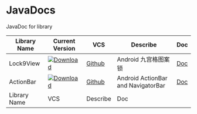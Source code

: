 # JavaDocs
JavaDoc for library

|Library Name|Current Version|VCS|Describe|Doc|
|------------|---------------|---|--------|---|
|Lock9View|[![Download](https://api.bintray.com/packages/sogrey/maven/lock9view/images/download.svg) ](https://bintray.com/sogrey/maven/lock9view/_latestVersion)|[Github](https://github.com/Sogrey/Lock9View)|Android 九宫格图案锁|[Doc](https://sogrey.github.io/JavaDocs/Lock9View/index.html)|
|ActionBar|[![Download](https://api.bintray.com/packages/sogrey/maven/ActionBar/images/download.svg)](https://bintray.com/sogrey/maven/ActionBar/_latestVersion)|[Github](https://github.com/Sogrey/ActionBar)|Android ActionBar and NavigatorBar|[Doc](https://sogrey.github.io/JavaDocs/ActionBar/index.html)|
|Library Name|VCS|Describe|Doc|
